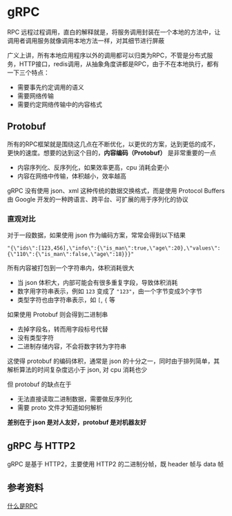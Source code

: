 # gRPC

RPC 远程过程调用，直白的解释就是，将服务调用封装在一个本地的方法中，让调用者调用服务就像调用本地方法一样，对其细节进行屏蔽

广义上讲，所有本地应用程序以外的调用都可以归类为RPC，不管是分布式服务，HTTP接口，redis调用，从抽象角度讲都是RPC，由于不在本地执行，都有一下三个特点：

+ 需要事先约定调用的语义
+ 需要网络传输
+ 需要约定网络传输中的内容格式

## Protobuf

所有的RPC框架就是围绕这几点在不断优化，以更优的方案，达到更低的成不，更快的速度。想要的达到这个目的，**内容编码（Protobuf）** 是非常重要的一点

+ 内容序列化、反序列化，如果效率更高，cpu 消耗会更小
+ 内容在网络中传输，体积越小，效率越高

gRPC 没有使用 json、xml 这种传统的数据交换格式，而是使用 Protocol Buffers 由 Google 开发的一种跨语言、跨平台、可扩展的用于序列化的协议

### 直观对比

对于一段数据，如果使用 json 作为编码方案，常常会得到以下结果

```
"{\"ids\":[123,456],\"info\":{\"is_man\":true,\"age\":20},\"values\":{\"110\":{\"is_man\":false,\"age\":18}}}"
```

所有内容被打包到一个字符串内，体积消耗很大

+ 当 json 体积大，内部可能会有很多重复字段，导致体积消耗
+ 数字用字符串表示，例如 `123` 变成了 `"123"`，由一个字节变成3个字节
+ 类型字符也由字符串表示，如 `[`, `{` 等

如果使用 Protobuf 则会得到二进制串

+ 去掉字段名，转而用字段标号代替
+ 没有类型字符
+ 二进制存储内容，不会将数字转为字符串

这使得 protobuf 的编码体积，通常是 json 的十分之一，同时由于排列简单，其解析算法的时间复杂度远小于 json, 对 cpu 消耗也少

但 protobuf 的缺点在于

+ 无法直接读取二进制数据，需要做反序列化
+ 需要 proto 文件才知道如何解析

**差别在于 json 是对人友好，protobuf 是对机器友好**

## gRPC 与 HTTP2

gRPC 是基于 HTTP2，主要使用 HTTP2 的二进制分帧，既 header 帧与 data 帧

## 参考资料

[什么是RPC](https://zhuanlan.zhihu.com/p/148139089)